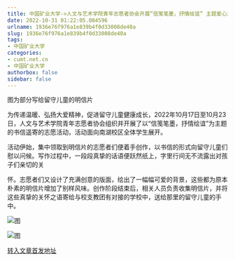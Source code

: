 ```yaml
---
title: 中国矿业大学->人文与艺术学院青年志愿者协会开展“信笺笔墨，抒情绘谊” 主题爱心志愿活动 | cumt.net.cn
date: 2022-10-31 01:22:05.084596
urlname: 1936e76f976a1e839b4f0d33008de40a
slug: 1936e76f976a1e839b4f0d33008de40a
tags: 
- 中国矿业大学
categories:
- cumt.net.cn
- 中国矿业大学
authorbox: false
sidebar: false
---
```

图为部分写给留守儿童的明信片

为传递温暖、弘扬大爱精神，促进留守儿童健康成长，2022年10月17日至10月23日，人文与艺术学院青年志愿者协会组织并开展了以“信笺笔墨，抒情绘谊”为主题的书信遥寄的志愿活动，活动面向南湖校区全体学生展开。

活动伊始，集中领取到明信片的志愿者们便着手创作，以书信的形式向留守儿童们慰以问候。写作过程中，一段段真挚的话语便跃然纸上，字里行间无不流露出对孩子们亲切的关
<!--more-->
怀。志愿者们又设计了充满创意的版面，绘出了一幅幅可爱的背景，这些都为原本朴素的明信片增加了别样风味。创作阶段结束后，相关人员负责收集明信片，并将这些真挚的关怀之语寄给与校支教团有对接的学校中，送给那里的留守儿童的手中。

![图](http://xwzx.cumt.edu.cn/_upload/article/images/fa/78/0cfcbc06464db59f01eeb6c624b0/9f69bdca-27ee-4e82-bbee-692cd0f321b5.jpg)

![图](http://xwzx.cumt.edu.cn/_upload/article/images/fa/78/0cfcbc06464db59f01eeb6c624b0/71412b03-96c8-4a4b-b81c-179a8698345e.jpg)

[转入文章首发地址](http://xwzx.cumt.edu.cn/b2/da/c523a635610/page.htm)